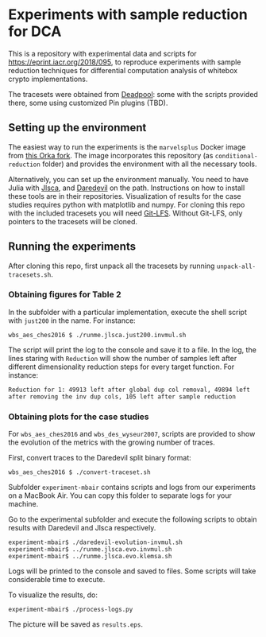# Experiments with sample reduction for DCA

This is a repository with experimental data and scripts for https://eprint.iacr.org/2018/095, to reproduce experiments with sample reduction techniques for differential computation analysis of whitebox crypto implementations.

The tracesets were obtained from [Deadpool](https://github.com/SideChannelMarvels/Deadpool): some with the scripts provided there, some using customized Pin plugins (TBD).

## Setting up the environment 

The easiest way to run the experiments is the `marvelsplus` Docker image from [this Orka fork](https://github.com/ikizhvatov/Orka).
The image incorporates this repository (as `conditional-reduction` folder) and provides the environment with all the necessary tools.

Alternatively, you can set up the environment manually.
You need to have Julia with [Jlsca](https://github.com/Riscure/Jlsca), and [Daredevil](https://github.com/SideChannelMarvels/Daredevil) on the path.
Instructions on how to install these tools are in their repositories.
Visualization of results for the case studies requires python with matplotlib and numpy.
For cloning this repo with the included tracesets you will need [Git-LFS](https://git-lfs.github.com).
Without Git-LFS, only pointers to the tracesets will be cloned.

##  Running the experiments

After cloning this repo, first unpack all the tracesets by running `unpack-all-tracesets.sh`.

### Obtaining figures for Table 2

In the subfolder with a particular implementation, execute the shell script with `just200` in the name. For instance:

    wbs_aes_ches2016 $ ./runme.jlsca.just200.invmul.sh

The script will print the log to the console and save it to a file. In the log, the lines staring with `Reduction` will show the number of samples left after different dimensionality reduction steps for every target function. For instance:

    Reduction for 1: 49913 left after global dup col removal, 49894 left after removing the inv dup cols, 105 left after sample reduction

### Obtaining plots for the case studies

For `wbs_aes_ches2016` and `wbs_des_wyseur2007`, scripts are provided to show the evolution of the metrics with the growing number of traces.

First, convert traces to the Daredevil split binary format:

    wbs_aes_ches2016 $ ./convert-traceset.sh

Subfolder `experiment-mbair` contains scripts and logs from our experiments on a MacBook Air. You can copy this folder to separate logs for your machine.

Go to the experimental subfolder and execute the following scripts to obtain results with Daredevil and Jlsca respectively.

    experiment-mbair$ ./daredevil-evolution-invmul.sh
    experiment-mbair$ ../runme.jlsca.evo.invmul.sh
    experiment-mbair$ ../runme.jlsca.evo.klemsa.sh

Logs will be printed to the console and saved to files. Some scripts will take considerable time to execute.

To visualize the results, do:

    experiment-mbair$ ./process-logs.py

The picture will be saved as `results.eps`.
